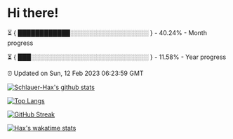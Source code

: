 # Hi there!

⏳ { ████████████░░░░░░░░░░░░░░░░░░ } - 40.24% - Month progress

⏳ { ███░░░░░░░░░░░░░░░░░░░░░░░░░░░ } - 11.58% - Year progress

⏰ Updated on Sun, 12 Feb 2023 06:23:59 GMT


[![Schlauer-Hax's github stats](https://github-readme-stats.vercel.app/api?username=Schlauer-Hax&show_icons=true&theme=dark&count_private=true)](https://github.com/Schlauer-Hax)


[![Top Langs](https://github-readme-stats.vercel.app/api/top-langs/?username=Schlauer-Hax&layout=compact&theme=dark)](https://github.com/Schlauer-Hax?tab=repositories)

[![GitHub Streak](https://streak-stats.demolab.com?user=Schlauer-Hax&theme=dark)](https://git.io/streak-stats)

[![Hax's wakatime stats](https://github-readme-stats.vercel.app/api/wakatime?username=Hax&theme=dark)](https://wakatime.com/@Hax)

